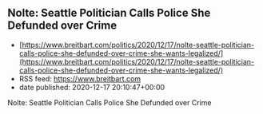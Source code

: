 ## Nolte: Seattle Politician Calls Police She Defunded over Crime
 - [https://www.breitbart.com/politics/2020/12/17/nolte-seattle-politician-calls-police-she-defunded-over-crime-she-wants-legalized/](https://www.breitbart.com/politics/2020/12/17/nolte-seattle-politician-calls-police-she-defunded-over-crime-she-wants-legalized/)
 - RSS feed: https://www.breitbart.com
 - date published: 2020-12-17 20:10:47+00:00

Nolte: Seattle Politician Calls Police She Defunded over Crime

